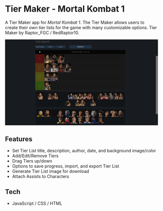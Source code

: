 # Tier Maker - Mortal Kombat 1

A Tier Maker app for *Mortal Kombat 1*. The Tier Maker allows users to create their own tier lists for the game with many customizable options. Tier Maker by Raptor_FGC / RedRaptor10.

![](/tier-maker.jpg)

## Features
- Set Tier List title, description, author, date, and background image/color
- Add/Edit/Remove Tiers
- Drag Tiers up/down
- Options to save progress, import, and export Tier List
- Generate Tier List image for download
- Attach Assists to Characters

## Tech
- JavaScript / CSS / HTML
